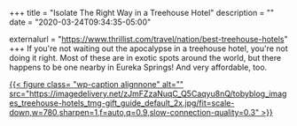 +++
title = "Isolate The Right Way in a Treehouse Hotel"
description = ""
date = "2020-03-24T09:34:35-05:00"

externalurl = "https://www.thrillist.com/travel/nation/best-treehouse-hotels"
+++
If you're not waiting out the apocalypse in a treehouse hotel, you're not doing it right. Most of these are in exotic spots around the world, but there happens to be one nearby in Eureka Springs! And very affordable, too.

[{{< figure class= "wp-caption alignnone" alt="" src="https://imagedelivery.net/zJmFZzaNuqC_Q5Caqyu8nQ/tobyblog_images_treehouse-hotels_tmg-gift_guide_default_2x.jpg/fit=scale-down,w=780,sharpen=1,f=auto,q=0.9,slow-connection-quality=0.3" >}}](https://www.thrillist.com/travel/nation/best-treehouse-hotels)
